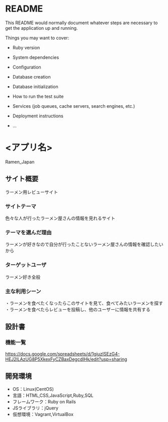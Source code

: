 # README

This README would normally document whatever steps are necessary to get the
application up and running.

Things you may want to cover:

* Ruby version

* System dependencies

* Configuration

* Database creation

* Database initialization

* How to run the test suite

* Services (job queues, cache servers, search engines, etc.)

* Deployment instructions

* ...

# <アプリ名>
Ramen_Japan
## サイト概要
ラーメン用レビューサイト

### サイトテーマ
色々な人が行ったラーメン屋さんの情報を見れるサイト

### テーマを選んだ理由
ラーメンが好きなので自分が行ったことないラーメン屋さんの情報を確認したいから

### ターゲットユーザ
ラーメン好き全般

### 主な利用シーン
・ラーメンを食べたくなったらこのサイトを見て、食べてみたいラーメンを探す
・ラーメンを食べたらレビューを投稿し、他のユーザーに情報を共有する

## 設計書

### 機能一覧
<https://docs.google.com/spreadsheets/d/1giuzISEzG4-HEJ2lLAzUG8P5XkexFyCZBaxDegcdIHk/edit?usp=sharing>

## 開発環境
- OS：Linux(CentOS)
- 言語：HTML,CSS,JavaScript,Ruby,SQL
- フレームワーク：Ruby on Rails
- JSライブラリ：jQuery
- 仮想環境：Vagrant,VirtualBox
